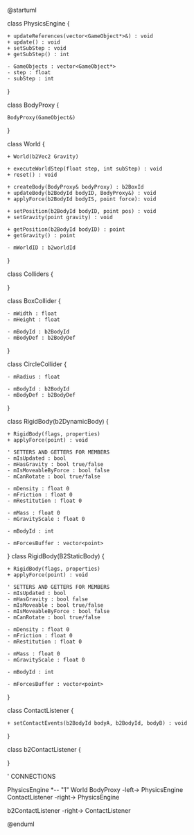 @startuml

class PhysicsEngine {

    + updateReferences(vector<GameObject*>&) : void
    + update() : void
    + setSubStep : void
    + getSubStep() : int

    - GameObjects : vector<GameObject*>
    - step : float
    - subStep : int

}

class BodyProxy {

    BodyProxy(GameObject&)
}

class World {

    + World(b2Vec2 Gravity)

    + executeWorldStep(float step, int subStep) : void
    + reset() : void

    + createBody(BodyProxy& bodyProxy) : b2BoxId
    + updateBody(b2BodyId bodyID, BodyProxy&) : void
    + applyForce(b2BodyId bodyIS, point force): void

    + setPosition(b2BodyId bodyID, point pos) : void
    + setGravity(point gravity) : void

    + getPosition(b2BodyId bodyID) : point
    + getGravity() : point

    - mWorldID : b2worldId
}

class Colliders {

}

class BoxCollider {

    - mWidth : float
    - mHeight : float

    - mBodyId : b2BodyId
    - mBodyDef : b2BodyDef
}

class CircleCollider {

    - mRadius : float

    - mBodyId : b2BodyId
    - mBodyDef : b2BodyDef
}

class RigidBody(b2DynamicBody) {

    + RigidBody(flags, properties)
    + applyForce(point) : void

    ' SETTERS AND GETTERS FOR MEMBERS
    - mIsUpdated : bool
    - mHasGravity : bool true/false
    - mIsMoveableByForce : bool false
    - mCanRotate : bool true/false

    - mDensity : float 0
    - mFriction : float 0
    - mRestitution : float 0

    - mMass : float 0
    - mGravityScale : float 0

    - mBodyId : int

    - mForcesBuffer : vector<point>
}
class RigidBody(B2StaticBody) {

    + RigidBody(flags, properties)
    + applyForce(point) : void

    ' SETTERS AND GETTERS FOR MEMBERS
    - mIsUpdated : bool
    - mHasGravity : bool false
    - mIsMoveable : bool true/false
    - mIsMoveableByForce : bool false
    - mCanRotate : bool true/false

    - mDensity : float 0
    - mFriction : float 0
    - mRestitution : float 0

    - mMass : float 0
    - mGravityScale : float 0

    - mBodyId : int

    - mForcesBuffer : vector<point>
}

class ContactListener {
    
    + setContactEvents(b2BodyId bodyA, b2BodyId, bodyB) : void
}

class b2ContactListener {

}

' CONNECTIONS

PhysicsEngine *-- "1" World
BodyProxy -left-> PhysicsEngine
ContactListener -right-> PhysicsEngine

b2ContactListener -right-> ContactListener

@enduml

